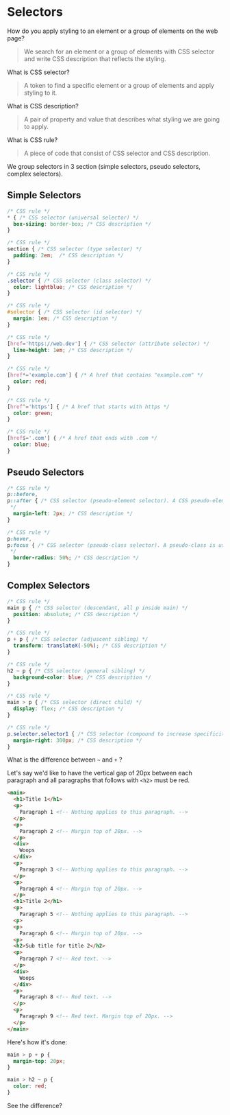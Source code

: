 # Selectors

How do you apply styling to an element or a group of elements on the web page?
> We search for an element or a group of elements with CSS selector and write CSS description that reflects the styling.

What is CSS selector?
> A token to find a specific element or a group of elements and apply styling to it.

What is CSS description?
> A pair of property and value that describes what styling we are going to apply.

What is CSS rule?
> A piece of code that consist of CSS selector and CSS description.

We group selectors in 3 section (simple selectors, pseudo selectors, complex selectors). 

## Simple Selectors

```css
/* CSS rule */
* { /* CSS selector (universal selector) */
  box-sizing: border-box; /* CSS description */
}

/* CSS rule */
section { /* CSS selector (type selector) */
  padding: 2em;  /* CSS description */
}

/* CSS rule */
.selector { /* CSS selector (class selector) */
  color: lightblue; /* CSS description */
}

/* CSS rule */
#selector { /* CSS selector (id selector) */
  margin: 1em; /* CSS description */
}

/* CSS rule */
[href='https://web.dev'] { /* CSS selector (attribute selector) */
  line-height: 1em; /* CSS description */
}

/* CSS rule */
[href*='example.com'] { /* A href that contains "example.com" */
  color: red;
}

/* CSS rule */
[href^='https'] { /* A href that starts with https */
  color: green;
}

/* CSS rule */
[href$='.com'] { /* A href that ends with .com */
  color: blue;
}

```

## Pseudo Selectors
```css
/* CSS rule */
p::before,
p::after { /* CSS selector (pseudo-element selector). A CSS pseudo-element is used to style specified parts of an element.
 */
  margin-left: 2px; /* CSS description */
}

/* CSS rule */
p:hover,
p:focus { /* CSS selector (pseudo-class selector). A pseudo-class is used to define a special state of an element.
 */
  border-radius: 50%; /* CSS description */
}
```

## Complex Selectors
```css
/* CSS rule */
main p { /* CSS selector (descendant, all p inside main) */
  position: absolute; /* CSS description */
}

/* CSS rule */
p + p { /* CSS selector (adjuscent sibling) */
  transform: translateX(-50%); /* CSS description */
}

/* CSS rule */
h2 ~ p { /* CSS selector (general sibling) */
  background-color: blue; /* CSS description */
}

/* CSS rule */
main > p { /* CSS selector (direct child) */
  display: flex; /* CSS description */
}

/* CSS rule */
p.selector.selector1 { /* CSS selector (compound to increase specificity) */
  margin-right: 300px; /* CSS description */
}
```

What is the difference between `~` and `+` ?

Let's say we'd like to have the vertical gap of 20px between each paragraph and all paragraphs that follows with `<h2>` must be red.

```html
<main>
  <h1>Title 1</h1>
  <p>
    Paragraph 1 <!-- Nothing applies to this paragraph. -->
  </p>
  <p>
    Paragraph 2 <!-- Margin top of 20px. -->
  </p>
  <div>
    Woops
  </div>
  <p>
    Paragraph 3 <!-- Nothing applies to this paragraph. -->
  </p>
  <p>
    Paragraph 4 <!-- Margin top of 20px. -->
  </p>
  <h1>Title 2</h1>
  <p>
    Paragraph 5 <!-- Nothing applies to this paragraph. -->
  <p>
  <p>
    Paragraph 6 <!-- Margin top of 20px. -->
  <p> 
  <h2>Sub title for title 2</h2>
  <p>
    Paragraph 7 <!-- Red text. -->
  </p>
  <div>
    Woops
  </div>
  <p>
    Paragraph 8 <!-- Red text. -->
  </p>
  <p>
    Paragraph 9 <!-- Red text. Margin top of 20px. -->
  </p>
</main>
```

Here's how it's done:
```css
main > p + p {
  margin-top: 20px;
} 

main > h2 ~ p {
  color: red;
}
```

See the difference?

